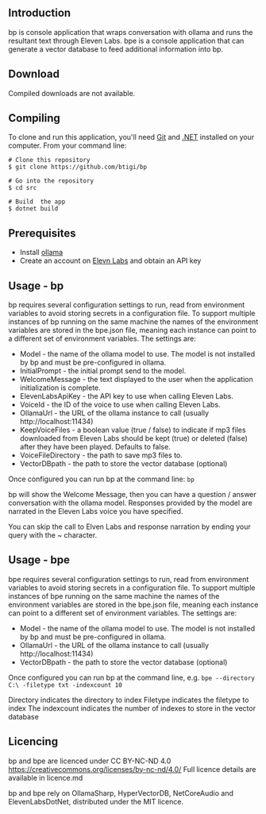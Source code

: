 ## Introduction

bp is console application that wraps conversation with ollama and runs the resultant text through Eleven Labs.
bpe is a console application that can generate a vector database to feed additional information into bp.

## Download

Compiled downloads are not available.

## Compiling

To clone and run this application, you'll need [Git](https://git-scm.com) and [.NET](https://dotnet.microsoft.com/) installed on your computer. From your command line:

```
# Clone this repository
$ git clone https://github.com/btigi/bp

# Go into the repository
$ cd src

# Build  the app
$ dotnet build
```

## Prerequisites

- Install [ollama](https://ollama.com/)
- Create an account on [Elevn Labs](https://elevenlabs.io/) and obtain an API key

## Usage - bp

bp requires several configuration settings to run, read from environment variables to avoid storing secrets in a configuration file. To support multiple instances of bp running on the same machine the names of the environment variables are stored in the bpe.json file, meaning each instance can point to a different set of environment variables. The  settings are:

 - Model - the name of the ollama model to use. The model is not installed by bp and must be pre-configured in ollama.
 - InitialPrompt - the initial prompt send to the model.
 - WelcomeMessage - the text displayed to the user when the application initialization is complete.
 - ElevenLabsApiKey - the API key to use when calling Eleven Labs.
 - VoiceId - the ID of the voice to use when calling Eleven Labs.
 - OllamaUrl - the URL of the ollama instance to call (usually http://localhost:11434)
 - KeepVoiceFiles - a boolean value (true / false) to indicate if mp3 files downloaded from Eleven Labs should be kept (true) or deleted (false) after they have been played. Defaults to false.
 - VoiceFileDirectory - the path to save mp3 files to.
 - VectorDBpath - the  path to store the vector database (optional)

 Once configured you can run bp at the command line:
 ```bp```

 bp will show the Welcome Message, then you can have a question / answer conversation with the ollama model. Responses provided by the model are narrated in the Eleven Labs voice you have specified.

 You can skip the call to Elven Labs and response narration by ending your query with the ~ character.

## Usage - bpe

bpe requires several configuration settings to run, read from environment variables to avoid storing secrets in a configuration file. To support multiple instances of bpe running on the same machine the names of the environment variables are stored in the bpe.json file, meaning each instance can point to a different set of environment variables. The  settings are:
- Model - the name of the ollama model to use. The model is not installed by bp and must be pre-configured in ollama.
- OllamaUrl - the URL of the ollama instance to call (usually http://localhost:11434)
- VectorDBpath - the  path to store the vector database (optional)

Once configured you can run bp at the command line, e.g.
```bpe --directory C:\ -filetype txt -indexcount 10```

Directory indicates the directory to index
Filetype indicates the filetype to index
The indexcount indicates the number of indexes to store in the vector database

## Licencing

bp and bpe are licenced under CC BY-NC-ND 4.0 https://creativecommons.org/licenses/by-nc-nd/4.0/ Full licence details are available in licence.md

bp and bpe rely on OllamaSharp, HyperVectorDB, NetCoreAudio and ElevenLabsDotNet, distributed under the MIT licence.